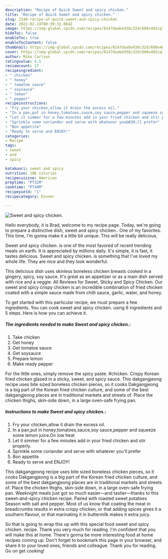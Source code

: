 ```yaml
---
description: "Recipe of Quick Sweet and spicy chicken."
title: "Recipe of Quick Sweet and spicy chicken."
slug: 2240-recipe-of-quick-sweet-and-spicy-chicken
date: 2022-02-24T00:39:31.864Z
image: https://img-global.cpcdn.com/recipes/0147daabe936c32d/680x482cq70/sweet-and-spicy-chicken-recipe-main-photo.jpg
hideToc: false
enableToc: true
enableTocContent: false
thumbnail: https://img-global.cpcdn.com/recipes/0147daabe936c32d/680x482cq70/sweet-and-spicy-chicken-recipe-main-photo.jpg
cover: https://img-global.cpcdn.com/recipes/0147daabe936c32d/680x482cq70/sweet-and-spicy-chicken-recipe-main-photo.jpg
author: Mike Carlson
ratingvalue: 4.5
reviewcount: 17
recipeingredient:
- " chicken"
- " honey"
- " tomatoe sauce"
- " soysauce"
- " lemon"
- " pepper"
recipeinstructions:
- "Fry your chicken,allow it drain the excess oil."
- "In a pan,put in honey,tomatoes,sauce,soy sauce,pepper and squeeze some lemon juice.On low heat"
- "Let it simmer for a few minutes add in your fried chicken and stir properly."
- "Sprinkle some coriander and serve with whatever you&#39;ll prefer"
- "Bon appetite"
- "Ready to serve and ENJOY!"
categories:
- Recipe
tags:
- sweet
- and
- spicy

katakunci: sweet and spicy 
nutrition: 186 calories
recipecuisine: American
preptime: "PT32M"
cooktime: "PT49M"
recipeyield: "1"
recipecategory: Dinner

---
```



![Sweet and spicy chicken.](https://img-global.cpcdn.com/recipes/0147daabe936c32d/680x482cq70/sweet-and-spicy-chicken-recipe-main-photo.jpg)

Hello everybody, it is Brad, welcome to my recipe page. Today, we're going to prepare a distinctive dish, sweet and spicy chicken.. One of my favorites. This time, I'm gonna make it a little bit unique. This will be really delicious.

Sweet and spicy chicken. is one of the most favored of recent trending meals on earth. It is appreciated by millions daily. It's simple, it is fast, it tastes delicious. Sweet and spicy chicken. is something that I've loved my whole life. They are nice and they look wonderful.

This delicious dish uses skinless boneless chicken breasts cooked in a gingery, spicy, soy sauce. It&#39;s great as an appetizer or as a main dish served with rice and a veggie. All Reviews for Sweet, Sticky and Spicy Chicken. Our sweet and spicy crispy chicken is an incredible combination of fried chicken coated with a simple sauce made from chilli sauce, garlic, water, and honey.


To get started with this particular recipe, we must prepare a few ingredients. You can cook sweet and spicy chicken. using 6 ingredients and 5 steps. Here is how you can achieve it.

<!--inarticleads1-->

##### The ingredients needed to make Sweet and spicy chicken.:

1. Take  chicken
1. Get  honey
1. Get  tomatoe sauce
1. Get  soysauce
1. Prepare  lemon
1. Make ready  pepper


For the little ones, simply remove the spicy paste. #chicken. Crispy Korean fried chicken glazed in a sticky, sweet, and spicy sauce. This dakgangjeong recipe uses bite sized boneless chicken pieces, so it cooks Dakgangjeong is a big part of the Korean fried chicken culture, and some of the best dakgangjeong places are in traditional markets and streets of. Place the chicken thighs, skin-side down, in a large oven-safe frying pan. 

<!--inarticleads2-->

##### Instructions to make Sweet and spicy chicken.:

1. Fry your chicken,allow it drain the excess oil.
1. In a pan,put in honey,tomatoes,sauce,soy sauce,pepper and squeeze some lemon juice.On low heat
1. Let it simmer for a few minutes add in your fried chicken and stir properly.
1. Sprinkle some coriander and serve with whatever you&#39;ll prefer
1. Bon appetite
1. Ready to serve and ENJOY!

This dakgangjeong recipe uses bite sized boneless chicken pieces, so it cooks Dakgangjeong is a big part of the Korean fried chicken culture, and some of the best dakgangjeong places are in traditional markets and streets of. Place the chicken thighs, skin-side down, in a large oven-safe frying pan. Weeknight meals just got so much easier—and tastier—thanks to this sweet-and-spicy chicken recipe. Paired with roasted sweet potatoes Season with salt and pepper. Most of us know that coating the meat in breadcrumbs results in extra crispy chicken, or that adding spices gives it a southern flavour, or that marinating it in buttermilk makes it extra juicy. 

So that is going to wrap this up with this special food sweet and spicy chicken. recipe. Thank you very much for reading. I'm confident that you will make this at home. There's gonna be more interesting food at home recipes coming up. Don't forget to bookmark this page in your browser, and share it to your loved ones, friends and colleague. Thank you for reading. Go on get cooking!
